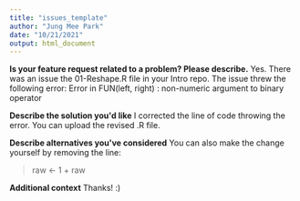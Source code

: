 ```yaml
---
title: "issues_template"
author: "Jung Mee Park"
date: "10/21/2021"
output: html_document
---
```




**Is your feature request related to a problem? Please describe.**
Yes. There was an issue the 01-Reshape.R file in your Intro repo.
The issue threw the following error:
Error in FUN(left, right) : non-numeric argument to binary operator

**Describe the solution you'd like**
I corrected the line of code throwing the error. You can upload the revised .R file.

**Describe alternatives you've considered**
You can also make the change yourself by removing the line:
> raw <- 1 + raw

**Additional context**
Thanks! :)

